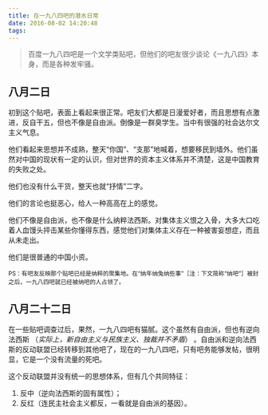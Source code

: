 ```yaml
---
title: 在一九八四吧的潜水日常
date: 2016-08-02 14:20:48
tags: 
---
```


>百度一九八四吧是一个文学类贴吧，但他们的吧友很少谈论《一九八四》本身，而是各种发牢骚。

<!-- more -->

## 八月二日

初到这个贴吧，表面上看起来很正常。吧友们大都是日漫爱好者，而且思想有点激进，反自干五，但也不像是自由派。倒像是一群臭学生。当中有很强的社会达尔文主义气息。

他们看起来思想并不成熟，整天“你国”、“支那”地喊着，想要移民到墙外。他们虽然对中国的现状有一定的认识，但对世界的资本主义体系并不清楚，这是中国教育的失败之处。

他们也没有什么干货，整天也就“抒情”二字。

他们的言论也挺恶心，给人一种高高在上的感觉。

他们不像是自由派，也不像是什么纳粹法西斯。对集体主义恨之入骨，大多大口吃着人血馒头抨击某些你懂得东西，感觉他们对集体主义存在一种被害妄想症，而且从未走出。

他们是很普通的中国小资。

<sub>PS：有吧友反映那个贴吧已经是纳粹的聚集地。在“纳年纳兔纳些事”［注：下文简称“纳吧”］被封之后，一九八四吧就已经被纳吧的人占领了。</sub>

## 八月二十二日

在一些贴吧调查过后，果然，一九八四吧有猫腻。这个虽然有自由派，但也有逆向法西斯 （*实际上，新自由主义与民族主义、独裁并不矛盾*） 。自由派和逆向法西斯的反动联盟已经转移到其他吧了，现在的一九八四吧，只有吧务能够发帖，很明显，它是一个没有流量的死吧。

这个反动联盟并没有统一的思想体系，但有几个共同特征：

1. 反中（逆向法西斯的固有属性）；
2. 反红（连民主社会主义都反，一看就是自由派的基因）。
